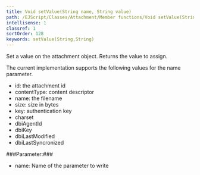```yaml
---
title: Void setValue(String name, String value)
path: /EJScript/Classes/Attachment/Member functions/Void setValue(String name, String value)
intellisense: 1
classref: 1
sortOrder: 128
keywords: setValue(String,String)
---
```



Set a value on the attachment object. Returns the value to assign.


The current implementation supports the following values for the name parameter.


- id: the attachment id
- contentType: content descriptor
- name: the filename
- size: size in bytes
- key: authentication key
- charset
- dbiAgentId
- dbiKey
- dbiLastModified
- dbiLastSyncronized




###Parameter:###


 - name: Name of the parameter to write


